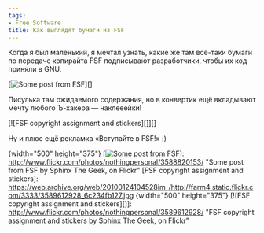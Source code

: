 ```yaml
---
tags:
- Free Software
title: Как выглядят бумаги из FSF
---
```


Когда я был маленький, я мечтал узнать, какие же там всё-таки бумаги по
передаче копирайта FSF подписывают разработчики, чтобы их код приняли в
GNU.

[![Some post from FSF][]][]

Писулька там ожидаемого содержания, но в конвертик ещё вкладывают мечту
любого Ъ-хакера — наклееейки!

[![FSF copyright assignment and stickers][]][]

Ну и плюс ещё рекламка «Вступайте в FSF!» :)

  [Some post from FSF]: https://web.archive.org/web/20100124104528im_/http://farm4.static.flickr.com/3662/3588820153_22b11067c5.jpg
  {width="500" height="375"}
  [![Some post from FSF][]]: http://www.flickr.com/photos/nothingpersonal/3588820153/
    "Some post from FSF by Sphinx The Geek, on Flickr"
  [FSF copyright assignment and stickers]: https://web.archive.org/web/20100124104528im_/http://farm4.static.flickr.com/3333/3589612928_6c234fb127.jpg
  {width="500" height="375"}
  [![FSF copyright assignment and stickers][]]: http://www.flickr.com/photos/nothingpersonal/3589612928/
    "FSF copyright assignment and stickers by Sphinx The Geek, on
    Flickr"
